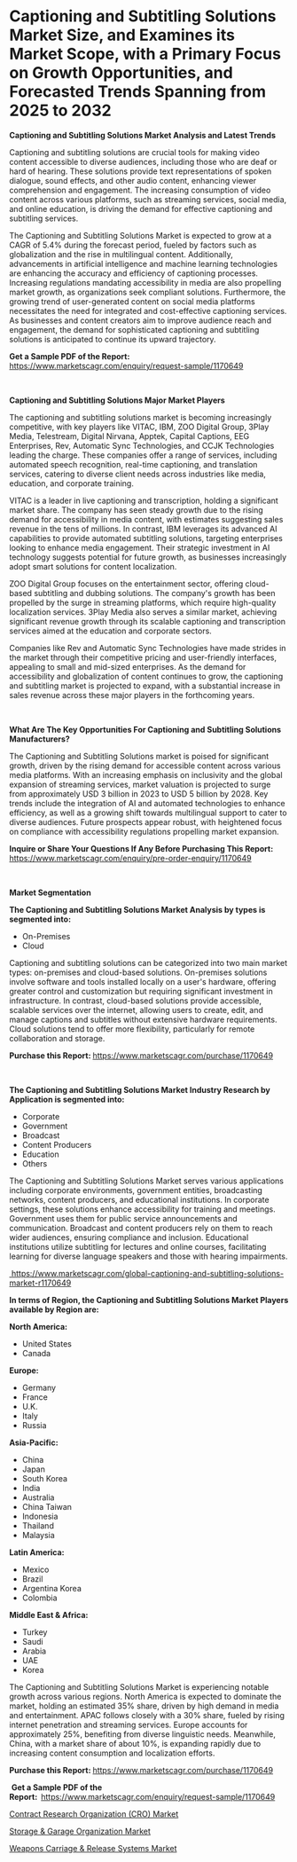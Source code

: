<p><h1>Captioning and Subtitling Solutions Market Size, and Examines its Market Scope, with a Primary Focus on Growth Opportunities, and Forecasted Trends Spanning from 2025 to 2032</h1></p><p><strong>Captioning and Subtitling Solutions Market Analysis and Latest Trends</strong></p>
<p><p>Captioning and subtitling solutions are crucial tools for making video content accessible to diverse audiences, including those who are deaf or hard of hearing. These solutions provide text representations of spoken dialogue, sound effects, and other audio content, enhancing viewer comprehension and engagement. The increasing consumption of video content across various platforms, such as streaming services, social media, and online education, is driving the demand for effective captioning and subtitling services.</p><p>The Captioning and Subtitling Solutions Market is expected to grow at a CAGR of 5.4% during the forecast period, fueled by factors such as globalization and the rise in multilingual content. Additionally, advancements in artificial intelligence and machine learning technologies are enhancing the accuracy and efficiency of captioning processes. Increasing regulations mandating accessibility in media are also propelling market growth, as organizations seek compliant solutions. Furthermore, the growing trend of user-generated content on social media platforms necessitates the need for integrated and cost-effective captioning services. As businesses and content creators aim to improve audience reach and engagement, the demand for sophisticated captioning and subtitling solutions is anticipated to continue its upward trajectory.</p></p>
<p><strong>Get a Sample PDF of the Report:&nbsp;</strong> <a href="https://www.marketscagr.com/enquiry/request-sample/1170649?utm_campaign=2136&utm_medium=2&utm_source=Github&utm_content=ia&utm_term=29032025&utm_id=captioning-and-subtitling-solutions">https://www.marketscagr.com/enquiry/request-sample/1170649</a></p>
<p>&nbsp;</p>
<p><strong>Captioning and Subtitling Solutions Major Market Players</strong></p>
<p><p>The captioning and subtitling solutions market is becoming increasingly competitive, with key players like VITAC, IBM, ZOO Digital Group, 3Play Media, Telestream, Digital Nirvana, Apptek, Capital Captions, EEG Enterprises, Rev, Automatic Sync Technologies, and CCJK Technologies leading the charge. These companies offer a range of services, including automated speech recognition, real-time captioning, and translation services, catering to diverse client needs across industries like media, education, and corporate training.</p><p>VITAC is a leader in live captioning and transcription, holding a significant market share. The company has seen steady growth due to the rising demand for accessibility in media content, with estimates suggesting sales revenue in the tens of millions. In contrast, IBM leverages its advanced AI capabilities to provide automated subtitling solutions, targeting enterprises looking to enhance media engagement. Their strategic investment in AI technology suggests potential for future growth, as businesses increasingly adopt smart solutions for content localization.</p><p>ZOO Digital Group focuses on the entertainment sector, offering cloud-based subtitling and dubbing solutions. The company's growth has been propelled by the surge in streaming platforms, which require high-quality localization services. 3Play Media also serves a similar market, achieving significant revenue growth through its scalable captioning and transcription services aimed at the education and corporate sectors.</p><p>Companies like Rev and Automatic Sync Technologies have made strides in the market through their competitive pricing and user-friendly interfaces, appealing to small and mid-sized enterprises. As the demand for accessibility and globalization of content continues to grow, the captioning and subtitling market is projected to expand, with a substantial increase in sales revenue across these major players in the forthcoming years.</p></p>
<p>&nbsp;</p>
<p><strong>What Are The Key Opportunities For Captioning and Subtitling Solutions Manufacturers?</strong></p>
<p><p>The Captioning and Subtitling Solutions market is poised for significant growth, driven by the rising demand for accessible content across various media platforms. With an increasing emphasis on inclusivity and the global expansion of streaming services, market valuation is projected to surge from approximately USD 3 billion in 2023 to USD 5 billion by 2028. Key trends include the integration of AI and automated technologies to enhance efficiency, as well as a growing shift towards multilingual support to cater to diverse audiences. Future prospects appear robust, with heightened focus on compliance with accessibility regulations propelling market expansion.</p></p>
<p><strong>Inquire or Share Your Questions If Any Before Purchasing This Report:</strong> <a href="https://www.marketscagr.com/enquiry/pre-order-enquiry/1170649?utm_campaign=2136&utm_medium=2&utm_source=Github&utm_content=ia&utm_term=29032025&utm_id=captioning-and-subtitling-solutions">https://www.marketscagr.com/enquiry/pre-order-enquiry/1170649</a></p>
<p>&nbsp;</p>
<p><strong>Market Segmentation</strong></p>
<p><strong>The Captioning and Subtitling Solutions Market Analysis by types is segmented into:</strong></p>
<p><ul><li>On-Premises</li><li>Cloud</li></ul></p>
<p><p>Captioning and subtitling solutions can be categorized into two main market types: on-premises and cloud-based solutions. On-premises solutions involve software and tools installed locally on a user's hardware, offering greater control and customization but requiring significant investment in infrastructure. In contrast, cloud-based solutions provide accessible, scalable services over the internet, allowing users to create, edit, and manage captions and subtitles without extensive hardware requirements. Cloud solutions tend to offer more flexibility, particularly for remote collaboration and storage.</p></p>
<p><strong>Purchase this Report:&nbsp;</strong><a href="https://www.marketscagr.com/purchase/1170649?utm_campaign=2136&utm_medium=2&utm_source=Github&utm_content=ia&utm_term=29032025&utm_id=captioning-and-subtitling-solutions">https://www.marketscagr.com/purchase/1170649</a></p>
<p>&nbsp;</p>
<p><strong>The Captioning and Subtitling Solutions Market Industry Research by Application is segmented into:</strong></p>
<p><ul><li>Corporate</li><li>Government</li><li>Broadcast</li><li>Content Producers</li><li>Education</li><li>Others</li></ul></p>
<p><p>The Captioning and Subtitling Solutions Market serves various applications including corporate environments, government entities, broadcasting networks, content producers, and educational institutions. In corporate settings, these solutions enhance accessibility for training and meetings. Government uses them for public service announcements and communication. Broadcast and content producers rely on them to reach wider audiences, ensuring compliance and inclusion. Educational institutions utilize subtitling for lectures and online courses, facilitating learning for diverse language speakers and those with hearing impairments.</p></p>
<p><a href="https://www.marketscagr.com/global-captioning-and-subtitling-solutions-market-r1170649?utm_campaign=2136&utm_medium=2&utm_source=Github&utm_content=ia&utm_term=29032025&utm_id=captioning-and-subtitling-solutions">&nbsp;https://www.marketscagr.com/global-captioning-and-subtitling-solutions-market-r1170649</a></p>
<p><strong>In terms of Region, the Captioning and Subtitling Solutions Market Players available by Region are:</strong></p>
<p>
    <p> <strong> North America: </strong>
        <ul>
            <li>United States</li>
            <li>Canada</li>
        </ul>
        </p> 
    <p> <strong> Europe: </strong>
        <ul>
            <li>Germany</li>
            <li>France</li>
            <li>U.K.</li>
            <li>Italy</li>
            <li>Russia</li>
        </ul>
        </p> 
    <p> <strong> Asia-Pacific: </strong>
        <ul>
            <li>China</li>
            <li>Japan</li>
            <li>South Korea</li>
            <li>India</li>
            <li>Australia</li>
            <li>China Taiwan</li>
            <li>Indonesia</li>
            <li>Thailand</li>
            <li>Malaysia</li>
        </ul>
        </p> 
    <p> <strong> Latin America: </strong>
        <ul>
            <li>Mexico</li>
            <li>Brazil</li>
            <li>Argentina Korea</li>
            <li>Colombia</li>
        </ul>
        </p> 
    <p> <strong> Middle East & Africa: </strong>
        <ul>
            <li>Turkey</li>
            <li>Saudi</li>
            <li>Arabia</li>
            <li>UAE</li>
            <li>Korea</li>
        </ul>
    </p>
    </p>
<p><p>The Captioning and Subtitling Solutions Market is experiencing notable growth across various regions. North America is expected to dominate the market, holding an estimated 35% share, driven by high demand in media and entertainment. APAC follows closely with a 30% share, fueled by rising internet penetration and streaming services. Europe accounts for approximately 25%, benefiting from diverse linguistic needs. Meanwhile, China, with a market share of about 10%, is expanding rapidly due to increasing content consumption and localization efforts.</p></p>
<p><strong>Purchase this Report: </strong><a href="https://www.marketscagr.com/purchase/1170649?utm_campaign=2136&utm_medium=2&utm_source=Github&utm_content=ia&utm_term=29032025&utm_id=captioning-and-subtitling-solutions">https://www.marketscagr.com/purchase/1170649</a></p>
<p>&nbsp;<strong>Get a Sample PDF of the Report:&nbsp;&nbsp;</strong><a href="https://www.marketscagr.com/enquiry/request-sample/1170649?utm_campaign=2136&utm_medium=2&utm_source=Github&utm_content=ia&utm_term=29032025&utm_id=captioning-and-subtitling-solutions">https://www.marketscagr.com/enquiry/request-sample/1170649</a></p>
<p><strong></strong></p>
<p><p><a href="https://github.com/krookplier6h/Market-Research-Report-List-1/blob/main/contract-research-organization-cro-market.md?utm_campaign=2136&utm_medium=2&utm_source=Github&utm_content=ia&utm_term=29032025&utm_id=captioning-and-subtitling-solutions">Contract Research Organization (CRO) Market</a></p><p><a href="https://github.com/dringals/Market-Research-Report-List-6/blob/main/storage-garage-organization-market.md?utm_campaign=2136&utm_medium=2&utm_source=Github&utm_content=ia&utm_term=29032025&utm_id=captioning-and-subtitling-solutions">Storage & Garage Organization Market</a></p><p><a href="https://github.com/tona7vba/Market-Research-Report-List-1/blob/main/weapons-carriage-release-systems-market.md?utm_campaign=2136&utm_medium=2&utm_source=Github&utm_content=ia&utm_term=29032025&utm_id=captioning-and-subtitling-solutions">Weapons Carriage & Release Systems Market</a></p></p>